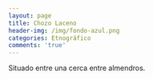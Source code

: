 ```yaml
---
layout: page
title: Chozo Laceno
header-img: /img/fondo-azul.png
categories: Etnográfico
comments: 'true'
---
```



Situado entre una cerca entre almendros.

<div class="photos">
</div>
